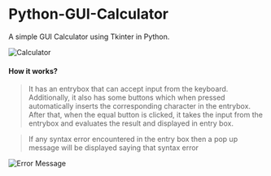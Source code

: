 # Python-GUI-Calculator
A simple GUI Calculator using Tkinter in Python.

![Calculator](https://github.com/SaiSwarup27/Python-GUI-Calculator/blob/master/images/Calculator.png)

#### How it works?

>It has an entrybox that can accept input from the keyboard. Additionally, it also has some buttons which when pressed automatically inserts the corresponding character in the entrybox. After that, when the equal button is clicked, it takes the input from the entrybox and evaluates the result and displayed in entry box.

>If any syntax error encountered in the entry box then a pop up message will be displayed saying that syntax error

![Error Message](https://github.com/SaiSwarup27/Python-GUI-Calculator/blob/master/images/ErrorMsg.png)
